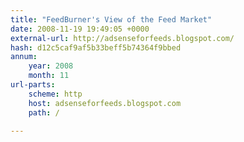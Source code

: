 ```yaml
---
title: "FeedBurner's View of the Feed Market"
date: 2008-11-19 19:49:05 +0000
external-url: http://adsenseforfeeds.blogspot.com/
hash: d12c5caf9af5b33beff5b74364f9bbed
annum:
    year: 2008
    month: 11
url-parts:
    scheme: http
    host: adsenseforfeeds.blogspot.com
    path: /

---
```



